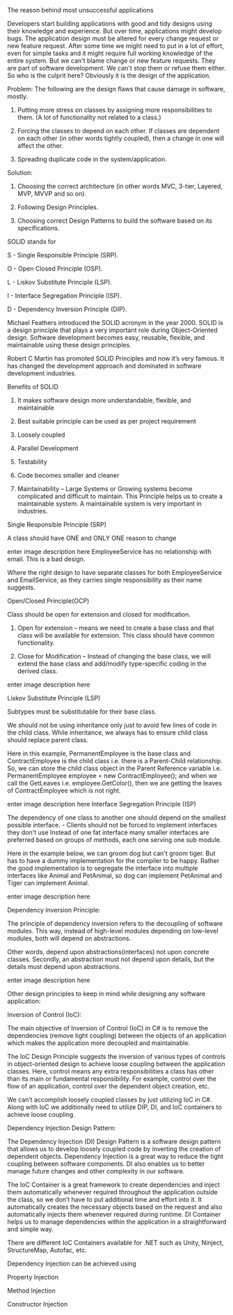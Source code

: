 The reason behind most unsuccessful applications

Developers start building applications with good and tidy designs using their knowledge and experience. But over time, applications might develop bugs. The application design must be altered for every change request or new feature request. After some time we might need to put in a lot of effort, even for simple tasks and it might require full working knowledge of the entire system. But we can't blame change or new feature requests. They are part of software development. We can't stop them or refuse them either. So who is the culprit here? Obviously it is the design of the application.

Problem: The following are the design flaws that cause damage in software, mostly.

1. Putting more stress on classes by assigning more responsibilities to them. (A lot of functionality not related to a class.)

2. Forcing the classes to depend on each other. If classes are dependent on each other (in other words tightly coupled), then a change in one will affect the other.

3. Spreading duplicate code in the system/application.

Solution:

1. Choosing the correct architecture (in other words MVC, 3-tier, Layered, MVP, MVVP and so on).

2. Following Design Principles.

3. Choosing correct Design Patterns to build the software based on its specifications.

SOLID stands for

S - Single Responsible Principle (SRP).

O - Open Closed Principle (OSP).

L - Liskov Substitute Principle (LSP).

I - Interface Segregation Principle (ISP).

D - Dependency Inversion Principle (DIP).

Michael Feathers introduced the SOLID acronym in the year 2000. SOLID is a design principle that plays a very important role during Object-Oriented design. Software development becomes easy, reusable, flexible, and maintainable using these design principles.

Robert C Martin has promoted SOLID Principles and now it’s very famous. It has changed the development approach and dominated in software development industries.

Benefits of SOLID

1. It makes software design more understandable, flexible, and maintainable

2. Best suitable principle can be used as per project requirement

3. Loosely coupled

4. Parallel Development

5. Testability

6. Code becomes smaller and cleaner

7. Maintainability – Large Systems or Growing systems become complicated and difficult to maintain. This Principle helps us to create a maintainable system. A maintainable system is very important in industries.

Single Responsible Principle (SRP)

A class should have ONE and ONLY ONE reason to change

enter image description here
EmployeeService has no relationship with email. This is a bad design.

Where the right design to have separate classes for both EmployeeService and EmailService, as they carries single responsibility as their name suggests.

Open/Closed Principle(OCP)

Class should be open for extension and closed for modification.

1. Open for extension – means we need to create a base class and that class will be available for extension. This class should have common functionality.

2. Close for Modification – Instead of changing the base class, we will extend the base class and add/modify type-specific coding in the derived class.

enter image description here

Liskov Substitute Principle (LSP)

Subtypes must be substitutable for their base class.

We should not be using inheritance only just to avoid few lines of code in the child class. While inheritance, we always has to ensure child class should replace parent class.

Here in this example, PermanentEmployee is the base class and ContractEmployee is the child class i.e. there is a Parent-Child relationship. So, we can store the child class object in the Parent Reference variable i.e. PermanentEmployee employee = new ContractEmployee(); and when we call the GetLeaves i.e. employee.GetColor(), then we are getting the leaves of ContractEmployee which is not right.

enter image description here
Interface Segregation Principle (ISP)

The dependency of one class to another one should depend on the smallest possible interface. - Clients should not be forced to implement interfaces they don't use Instead of one fat interface many smaller interfaces are preferred based on groups of methods, each one serving one sub module.

Here in the example below, we can groom dog but can't groom tiger. But has to have a dummy implementation for the compiler to be happy. Rather the good implementation is to segregate the interface into multiple interfaces like Animal and PetAnimal, so dog can implement PetAnimal and Tiger can implement Animal.

enter image description here

Dependency Inversion Principle:

The principle of dependency inversion refers to the decoupling of software modules. This way, instead of high-level modules depending on low-level modules, both will depend on abstractions.

Other words, depend upon abstractions(interfaces) not upon concrete classes. Secondly, an abstraction must not depend upon details, but the details must depend upon abstractions.

enter image description here

Other design principles to keep in mind while designing any software application:

Inversion of Control (IoC):

The main objective of Inversion of Control (IoC) in C# is to remove the dependencies (remove tight coupling) between the objects of an application which makes the application more decoupled and maintainable.

The IoC Design Principle suggests the inversion of various types of controls in object-oriented design to achieve loose coupling between the application classes. Here, control means any extra responsibilities a class has other than its main or fundamental responsibility. For example, control over the flow of an application, control over the dependent object creation, etc.

We can’t accomplish loosely coupled classes by just utilizing IoC in C#. Along with IoC we additionally need to utilize DIP, DI, and IoC containers to achieve loose coupling.

Dependency Injection Design Pattern:

The Dependency Injection (DI) Design Pattern is a software design pattern that allows us to develop loosely coupled code by inverting the creation of dependent objects. Dependency Injection is a great way to reduce the tight coupling between software components. DI also enables us to better manage future changes and other complexity in our software.

The IoC Container is a great framework to create dependencies and inject them automatically whenever required throughout the application outside the class, so we don’t have to put additional time and effort into it. It automatically creates the necessary objects based on the request and also automatically injects them whenever required during runtime. DI Container helps us to manage dependencies within the application in a straightforward and simple way.

There are different IoC Containers available for .NET such as Unity, Ninject, StructureMap, Autofac, etc.

Dependency Injection can be achieved using

Property Injection

Method Injection

Constructor Injection
